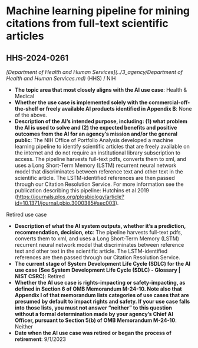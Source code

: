 # Machine learning pipeline for mining citations from full-text scientific articles
## HHS-2024-0261
_[Department of Health and Human Services](../3_agency/Department of Health and Human Services.md)_ (HHS) / NIH


+ **The topic area that most closely aligns with the AI use case**: Health & Medical
+ **Whether the use case is implemented solely with the commercial-off-the-shelf or freely available AI products identified in Appendix B**: None of the above.
+ **Description of the AI’s intended purpose, including: (1) what problem the AI is used to solve and (2) the expected benefits and positive outcomes from the AI for an agency’s mission and/or the general public**: The NIH Office of Portfolio Analysis developed a machine learning pipeline to identify scientific articles that are freely available on the internet  and do not require an institutional library subscription to access. The pipeline harvests full-text pdfs, converts them to xml, and uses a Long Short-Term Memory (LSTM) recurrent neural network model that discriminates between reference text and other text in the scientific article. The LSTM-identified references are then passed through our Citation Resolution Service. For more information see the publication describing this pipeline: Hutchins et al 2019 (https://journals.plos.org/plosbiology/article?id=10.1371/journal.pbio.3000385#sec003).

Retired use case
+ **Description of what the AI system outputs, whether it’s a prediction, recommendation, decision, etc**: The pipeline harvests full-text pdfs, converts them to xml, and uses a Long Short-Term Memory (LSTM) recurrent neural network model that discriminates between reference text and other text in the scientific article. The LSTM-identified references are then passed through our Citation Resolution Service.
+ **The current stage of System Development Life Cycle (SDLC) for the AI use case (See System Development Life Cycle (SDLC) - Glossary | NIST CSRC)**: Retired
+ **Whether the AI use case is rights-impacting or safety-impacting, as defined in Section 6 of OMB Memorandum M-24-10. Note also that Appendix I of that memorandum lists categories of use cases that are presumed by default to impact rights and safety. If your use case falls into those lists, you must not answer “neither” to this question without a formal determination made by your agency’s Chief AI Officer, pursuant to Section 5(b) of OMB Memorandum M-24-10**: Neither
+ **Date when the AI use case was retired or began the process of retirement**: 9/1/2023